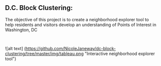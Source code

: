 
D.C. Block Clustering:
 -

The objective of this project is to create a neighborhood explorer tool to help residents and visitors develop an understanding of Points of Interest in Washington, DC

<br>

 ![alt text] <a href='http://tabsoft.co/2tvaznJ'>(https://github.com/NicoleJaneway/dc-block-clustering/tree/master/img/tableau.png "Interactive neighborhood explorer tool")</a>
